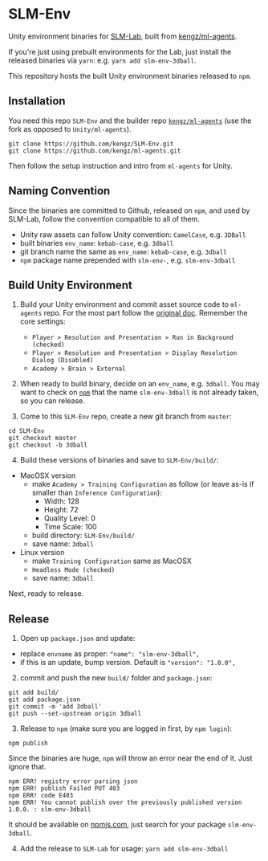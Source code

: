 # SLM-Env
Unity environment binaries for [SLM-Lab](https://github.com/kengz/SLM-Lab), built from [kengz/ml-agents](https://github.com/kengz/ml-agents).

If you're just using prebuilt environments for the Lab, just install the released binaries via `yarn`: e.g. `yarn add slm-env-3dball`.

This repository hosts the built Unity environment binaries released to `npm`.

## Installation

You need this repo `SLM-Env` and the builder repo [`kengz/ml-agents`](https://github.com/kengz/ml-agents.git) (use the fork as opposed to `Unity/ml-agents`).

```shell
git clone https://github.com/kengz/SLM-Env.git
git clone https://github.com/kengz/ml-agents.git
```

Then follow the setup instruction and intro from `ml-agents` for Unity.

## Naming Convention

Since the binaries are committed to Github, released on `npm`, and used by SLM-Lab, follow the convention compatible to all of them.

- Unity raw assets can follow Unity convention: `CamelCase`, e.g. `3DBall`
- built binaries `env_name`: `kebab-case`, e.g. `3dball`
- git branch name the same as `env_name`: `kebab-case`, e.g. `3dball`
- `npm` package name prepended with `slm-env-`, e.g. `slm-env-3dball`

## Build Unity Environment

1. Build your Unity environment and commit asset source code to `ml-agents` repo. For the most part follow the [original doc](https://github.com/Unity-Technologies/ml-agents/blob/master/docs/Getting-Started-with-Balance-Ball.md#building-unity-environment). Remember the core settings:
    - `Player > Resolution and Presentation > Run in Background (checked)`
    - `Player > Resolution and Presentation > Display Resolution Dialog (Disabled)`
    - `Academy > Brain > External`

2. When ready to build binary, decide on an `env_name`, e.g. `3dball`. You may want to check on [`npm`](https://www.npmjs.com/) that the name `slm-env-3dball` is not already taken, so you can release.

3. Come to this `SLM-Env` repo, create a new git branch from `master`:
  ```shell
  cd SLM-Env
  git checkout master
  git checkout -b 3dball
  ```

4. Build these versions of binaries and save to `SLM-Env/build/`:
  - MacOSX version
    - make `Academy > Training Configuration` as follow (or leave as-is if smaller than `Inference Configuration`):
      - Width: 128
      - Height: 72
      - Quality Level: 0
      - Time Scale: 100
    - build directory: `SLM-Env/build/`
    - save name: `3dball`
  - Linux version
    - make `Training Configuration` same as MacOSX
    - `Headless Mode (checked)`
    - save name: `3dball`

Next, ready to release.

## Release

1. Open up `package.json` and update:
  - replace `envname` as proper: `"name": "slm-env-3dball",`
  - if this is an update, bump version. Default is `"version": "1.0.0",`

2. commit and push the new `build/` folder and `package.json`:
  ```shell
  git add build/
  git add package.json
  git commit -m 'add 3dball'
  git push --set-upstream origin 3dball
  ```

3. Release to `npm` (make sure you are logged in first, by `npm login`):
  ```shell
  npm publish
  ```

  Since the binaries are huge, `npm` will throw an error near the end of it. Just ignore that.
  ```shell
  npm ERR! registry error parsing json
  npm ERR! publish Failed PUT 403
  npm ERR! code E403
  npm ERR! You cannot publish over the previously published version 1.0.0. : slm-env-3dball
  ```
  It should be available on [npmjs.com](https://www.npmjs.com/), just search for your package `slm-env-3dball`.

4. Add the release to `SLM-Lab` for usage: `yarn add slm-env-3dball`
